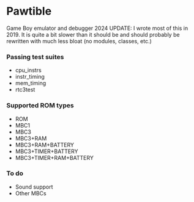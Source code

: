 # Pawtible
Game Boy emulator and debugger
2024 UPDATE: I wrote most of this in 2019. It is quite a bit slower than it should be and should probably be rewritten with much less bloat (no modules, classes, etc.)

### Passing test suites
- cpu_instrs
- instr_timing
- mem_timing
- rtc3test

### Supported ROM types
- ROM
- MBC1
- MBC3
- MBC3+RAM
- MBC3+RAM+BATTERY
- MBC3+TIMER+BATTERY
- MBC3+TIMER+RAM+BATTERY

### To do
- Sound support
- Other MBCs
